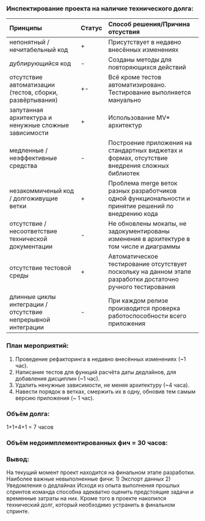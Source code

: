 ### Инспектирование проекта на наличие технического долга:
| **Принципы** | **Статус** | **Способ решения/Причина отсуствия** |
|:--|:--|:--|
| непонятный / нечитабельный код| + | Присутствует в недавно внесённых изменениях|
| дублирующийся код | - | Созданы методы для повторяющихся действий | 
| отсутствие автоматизации (тестов, сборки, развёртывания)| +- | Всё кроме тестов автоматизировано. Тестирование выполняется мануально |
| запутанная архитектура и ненужные сложные зависимости | + | Использование MV* архитектур |
| медленные / неэффективные средства | - | Построение приложения на стандартных виджетах и формах, отсутствие внедрения сложных библиотек|
| незакоммиченый код / долгоживущие ветки | + | Проблема merge веток разных разработчиков одной функциональности и принятие решений по внедрению кода|
| отсутствие / несоответствие технической документации | - | Не обновлены мокапы, не задокументированы изменения в архитектуре в том числе и диаграммы |
| отсутствие тестовой среды | + | Автоматическое тестирование отсутствует поскольку на данном этапе разработки достаточно ручного тестирования |
| длинные циклы интеграции / отсутствие непрерывной интеграции | - | При каждом релизе производится проверка работоспособности всего приложения |

### План мероприятий:

1. Проведение рефакторинга в недавно внесённых изменениях (~1 час).
2. Написание тестов для функций расчёта даты дедлайнов, для добавления дисциплин (~1 час).
3. Удалить ненужные зависимости, не меняя архитектуру (~4 часа).
4. Навести порядок в ветках, смержить их в одну, обновив тем самым версию приложения (~ 1 час).

### Объём долга:

1+1+4+1 = 7 часов

### Объём недоимплементированных фич = 30 часов:

### Вывод:
На текущий момент проект находится на финальном этапе разработки. Наиболее важные невыполненные фичи: 1) Экспорт данных 2) Уведомления о дедлайнах
Исходя из опыта выполнения прошлых спринтов команда способна адекватно оценить предстоящие задачи и временные затраты на них. Кроме того в проекте накопился технический долг, который необходимо устранить в финальном спринте.











